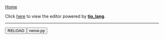 [Home](https://tkellehe.github.io/nerve/)

Click [here](https://tkellehe.github.io/nerve/nerve.html) to view the editor powered by [__tio_lang__](https://tkellehe.github.io/tio-lang/).

---

<div id='editor'>

<div>
    <button onclick="reload()">RELOAD</button><button onclick="fetch_nerve_py()">nerve.py</button>
</div>

<script type="text/javascript" src="https://tkellehe.github.io/tio-lang/release/tio_lang-1.0.js"></script>

<script>
    var nerve_py = "";
    var nerve_py_path = "https://tkellehe.github.io/nerve/src/python/nerve.py";
    var editor = document.getElementById("editor");

    function fetch_nerve_py(){
        var client = new XMLHttpRequest();
        client.open('GET', nerve_py_path);
        client.onreadystatechange = function() {
            if(client.readyState != XMLHttpRequest.DONE) return;
            nerve_py = client.responseText.replace(/\\/g, "\\\\");

            editor.setAttribute('tio-header', nerve_py + '\n\ncode="""');
            editor.setAttribute('tio-code', '');
            editor.setAttribute('tio-footer', '"""\ncode=code[1:-2]\nimport sys\nparse_argv(sys.argv)\nmain(code)');
            editor.setAttribute('tio-runable', '');
            editor.setAttribute('tio-js', '');
            editor.setAttribute('tio-editable', '');
            editor.setAttribute('tio-input', '');
            editor.setAttribute('tio-debug', '');
            editor.setAttribute('tio-args', '');
            editor.setAttribute('tio-animate-button', '');

            editor.setAttribute('tio-hide-header', '');
            editor.setAttribute('tio-hide-footer', '');
            editor.setAttribute('tio-hide-bytes', '');
            editor.setAttribute('tio-hide-language', '');

            tio_apply_editor(editor)
        }
        client.send();
    }
    function reload() { window.location.reload(true) }

    fetch_nerve_py();
</script>
